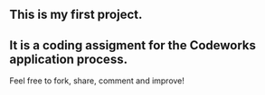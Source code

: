 ## This is my first project.
## It is a coding assigment for the Codeworks application process.

Feel free to fork, share, comment and improve!
